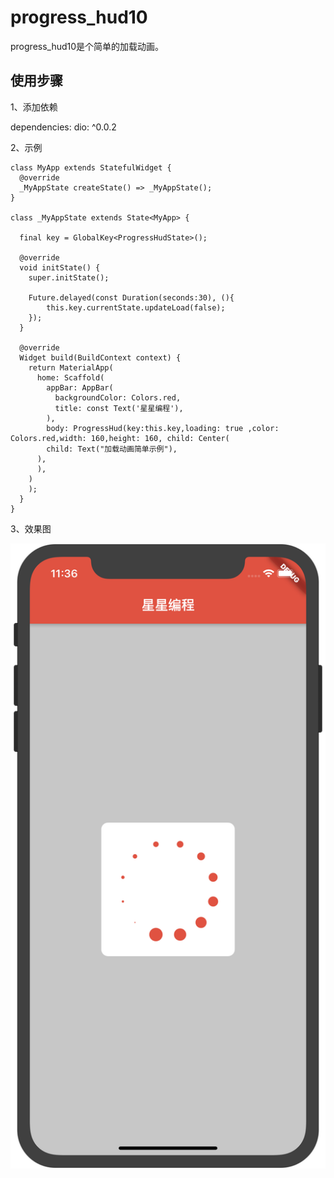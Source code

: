 # progress_hud10

progress_hud10是个简单的加载动画。

## 使用步骤

1、添加依赖

dependencies:
  dio: ^0.0.2   

2、示例

```
class MyApp extends StatefulWidget {
  @override
  _MyAppState createState() => _MyAppState();
}

class _MyAppState extends State<MyApp> {

  final key = GlobalKey<ProgressHudState>();

  @override
  void initState() {
    super.initState();
    
    Future.delayed(const Duration(seconds:30), (){
        this.key.currentState.updateLoad(false);
    });
  }

  @override
  Widget build(BuildContext context) {
    return MaterialApp(
      home: Scaffold(
        appBar: AppBar(
          backgroundColor: Colors.red,
          title: const Text('星星编程'),
        ),
        body: ProgressHud(key:this.key,loading: true ,color: Colors.red,width: 160,height: 160, child: Center(
        child: Text("加载动画简单示例"),
      ),
      ),
    )
    );
  }
}
```

3、效果图

  ![ProgressHud.png](./example/ProgressHud.png)


